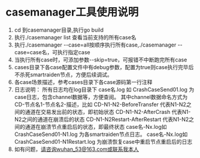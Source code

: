 # casemanager工具使用说明
1. cd 到casemanager目录,执行go build
2. 执行./casemanager list 查看当前支持的所有case名
3. 执行./casemanager --case=all按顺序执行所有case,./casemanager --case=case名，可执行指定case
4. 当执行所有case时，可添加参数--skip=true，可报错不中断跑完所有case
5. cases目录下各case配置文件中有debug参数，配置为true则case执行完毕后不杀死smartraiden节点，方便后续调试。
6. 各case场景描述，参考cases目录下各case源码第一行注释
7. 日志说明：
    所有日志均在log目录下
    case名.log   如   CrashCaseSend01.log                 为case日志，包含channel数据等，方便查阅。
                                                          其中channel数据命名方式为CD-节点名1-节点名2-描述，比如
                                                          CD-N1-N2-BeforeTransfer       代表N1-N2之间的通道在交易发出前的状态，即初始状态
                                                          CD-N1-N2-AfterCrash           代表N1-N2之间的通道在崩溃后的状态
                                                          CD-N1-N2Restart-AfterRestart  代表N1-N2之间的通道在崩溃节点重启后的状态，即最终状态
    case名-Nx.log如   CrashCaseSend01-N1.log              为各smartraiden节点日志。
    case名-Nx.log如   CrashCaseSend01-N1Restart.log       为崩溃恢复case中重启节点重启后的日志
8. 如有问题，请咨询wuhan_53@163.com或联系我本人